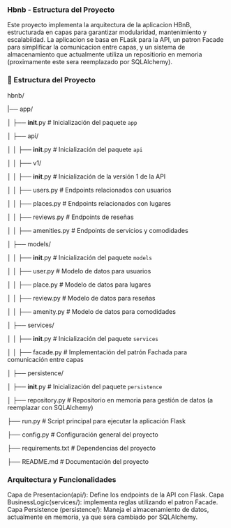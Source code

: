 ### Hbnb - Estructura del Proyecto

Este proyecto implementa la arquitectura de la aplicacion HBnB, estructurada en capas para garantizar modularidad, mantenimiento y escalabiidad. La aplicacion se basa en FLask para la API, un patron Facade para simplificar la comunicacion entre capas, y un sistema de almacenamiento que actualmente utiliza un repositiorio en memoria (proximamente este sera reemplazado por SQLAlchemy).

### 📂 Estructura del Proyecto

hbnb/

|── app/

│    ├── __init__.py             # Inicialización del paquete `app`

│    ├── api/

│    │    ├── __init__.py         # Inicialización del paquete `api`

│    │     ├── v1/

│    │     ├── __init__.py     # Inicialización de la versión 1 de la API

│    │     ├── users.py        # Endpoints relacionados con usuarios

│   │       ├── places.py       # Endpoints relacionados con lugares

│   │       ├── reviews.py      # Endpoints de reseñas

│   │       ├── amenities.py    # Endpoints de servicios y comodidades

│   ├── models/

│   │   ├── __init__.py         # Inicialización del paquete `models`

│   │   ├── user.py             # Modelo de datos para usuarios

│   │   ├── place.py            # Modelo de datos para lugares

│   │   ├── review.py           # Modelo de datos para reseñas

│   │   ├── amenity.py          # Modelo de datos para comodidades

│   ├── services/

│   │   ├── __init__.py         # Inicialización del paquete `services`

│   │   ├── facade.py           # Implementación del patrón Fachada para comunicación entre capas

│   ├── persistence/

│       ├── __init__.py         # Inicialización del paquete `persistence`

│       ├── repository.py       # Repositorio en memoria para gestión de datos (a reemplazar con SQLAlchemy)

├── run.py                      # Script principal para ejecutar la aplicación Flask

├── config.py                    # Configuración general del proyecto

├── requirements.txt             # Dependencias del proyecto

├── README.md                    # Documentación del proyecto


### Arquitectura y Funcionalidades

Capa de Presentacion(api/): Define los endpoints de la API con Flask.
Capa BusinessLogic(services/): implementa reglas utilizando el patron Facade.
Capa Persistence (persistence/): Maneja el almacenamiento de datos, actualmente en memoria, ya que sera cambiado por SQLAlchemy.
